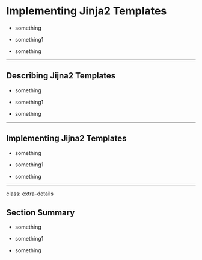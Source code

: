 # Implementing Jinja2 Templates

* something

* something1

* something

---

## Describing Jijna2 Templates

* something

* something1

* something

---

## Implementing Jijna2 Templates

* something

* something1

* something

---

class: extra-details

## Section Summary

* something

* something1

* something
